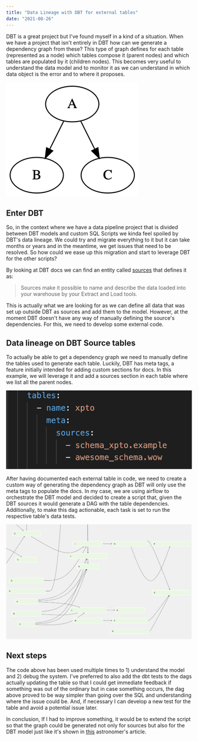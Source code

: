 ```yaml
---
title: "Data Lineage with DBT for external tables"
date: "2021-08-26"
---
```


DBT is a great project but I've found myself in a kind of a situation. When we have a project that isn't entirely in DBT how can we generate a dependency graph from these? This type of graph defines for each table (represented as a node) which tables compose it (parent nodes) and which tables are populated by it (children nodes). This becomes very useful to understand the data model and to monitor it as we can understand in which data object is the error and to where it proposes.

![Dependency graph example](./graphviz.png)

## Enter DBT

So, in the context where we have a data pipeline project that is divided between DBT models and custom SQL Scripts we kinda feel spoiled by DBT's data lineage. We could try and migrate everything to it but it can take months or years and in the meantime, we get issues that need to be resolved. So how could we ease up this migration and start to leverage DBT for the other scripts?

By looking at DBT docs we can find an entity called [sources](https://docs.getdbt.com/docs/building-a-dbt-project/using-sources/) that defines it as:

> Sources make it possible to name and describe the data loaded into your warehouse by your Extract and Load tools.

This is actually what we are looking for as we can define all data that was set up outside DBT as sources and add them to the model. However, at the moment DBT doesn't have any way of manually defining the source's dependencies. For this, we need to develop some external code. 



## Data lineage on DBT Source tables

To actually be able to get a dependency graph we need to manually define the tables used to generate each table. Luckily, DBT has meta tags, a feature initially intended for adding custom sections for docs. In this example, we will leverage it and add a sources section in each table where we list all the parent nodes.

![meta tag](meta_tag.png)

After having documented each external table in code, we need to create a custom way of generating the dependency graph as DBT will only use the meta tags to populate the docs. In my case, we are using airflow to orchestrate the DBT model and decided to create a script that, given the DBT sources it would generate a DAG with the table dependencies. Additionally, to make this dag actionable, each task is set to run the respective table's data tests.

![airflow dep grah](airflow_deps.png)

## Next steps

The code above has been used multiple times to 1) understand the model and 2) debug the system. I've preferred to also add the dbt tests to the dags actually updating the table so that I could get immediate feedback if something was out of the ordinary but in case something occurs, the dag above proved to be way simpler than going over the SQL and understanding where the issue could be. And, if necessary I can develop a new test for the table and avoid a potential issue later.

In conclusion, If I had to improve something, it would be to extend the script so that the graph could be generated not only for sources but also for the DBT model just like it's shown in [this](https://www.astronomer.io/blog/airflow-dbt-1) astronomer's article. 